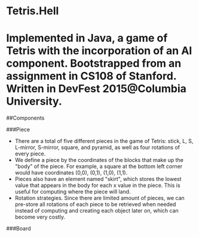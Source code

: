 # Tetris.Hell
Implemented in Java, a game of Tetris with the incorporation of an AI component. Bootstrapped from an assignment in CS108 of Stanford. Written in DevFest 2015@Columbia University. 
=================================================
##Components 

###Piece 
- There are a total of five different pieces in the game of Tetris: stick, L, S, L-mirror, S-mirror, square, and pyramid, as well as four rotations of every piece. 
- We define a piece by the coordinates of the blocks that make up the "body" of the piece. For example, a square at the bottom left corner would have coordinates (0,0), (0,1), (1,0), (1,1). 
- Pieces also have an element named "skirt", which stores the lowest value that appears in the body for each x value in the piece. This is useful for computing where the piece will land. 
- Rotation strategies. Since there are limited amount of pieces, we can pre-store all rotations of each piece to be retrieved when needed instead of computing and creating each object later on, which can become very costly. 

###Board

